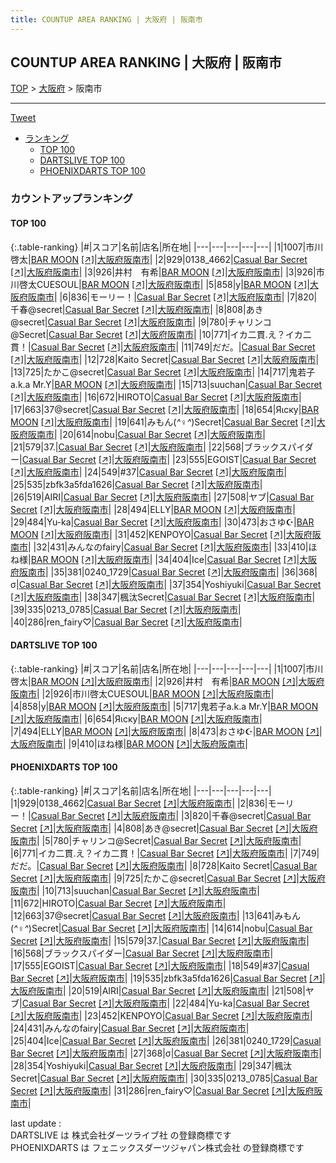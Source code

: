 ```yaml
---
title: COUNTUP AREA RANKING | 大阪府 | 阪南市
---
```

## COUNTUP AREA RANKING | 大阪府 | 阪南市

[TOP](/darts/rank/) > [大阪府](/darts/rank/大阪府/) > 阪南市

___

<a href="https://twitter.com/share?ref_src=twsrc%5Etfw" data-text="COUNTUP AREA RANKING | 大阪府阪南市" class="twitter-share-button" data-hashtags="DARTSLIVE,PHOENIXDARTS,darts,ダーツ" data-show-count="false">Tweet</a>

* [ランキング](#カウントアップランキング)
    * [TOP 100](#top-100)
    * [DARTSLIVE TOP 100](#dartslive-top-100)
    * [PHOENIXDARTS TOP 100](#phoenixdarts-top-100)

### カウントアップランキング

#### TOP 100



{:.table-ranking}
|#|スコア|名前|店名|所在地|
|---|---|---|---|---|
|1|1007|<span class="rank-name-dl">市川啓太</span>|<a href="/darts/rank/shops/a604a0ad99db28e3f454cb89828a1cfe.html">BAR MOON</a> <a href="https://search.dartslive.com/jp/shop/a604a0ad99db28e3f454cb89828a1cfe">[↗]</a>|<a href="/darts/rank/大阪府/阪南市">大阪府阪南市</a>|
|2|929|<span class="rank-name-pd">0138_4662</span>|<a href="/darts/rank/shops/79629.html">Casual Bar Secret</a> <a href="https://vs.phoenixdarts.com/jp/shop/shopDetailInfo/s_79629?s_seq=79629">[↗]</a>|<a href="/darts/rank/大阪府/阪南市">大阪府阪南市</a>|
|3|926|<span class="rank-name-dl">井村　有希</span>|<a href="/darts/rank/shops/a604a0ad99db28e3f454cb89828a1cfe.html">BAR MOON</a> <a href="https://search.dartslive.com/jp/shop/a604a0ad99db28e3f454cb89828a1cfe">[↗]</a>|<a href="/darts/rank/大阪府/阪南市">大阪府阪南市</a>|
|3|926|<span class="rank-name-dl">市川啓太CUESOUL</span>|<a href="/darts/rank/shops/a604a0ad99db28e3f454cb89828a1cfe.html">BAR MOON</a> <a href="https://search.dartslive.com/jp/shop/a604a0ad99db28e3f454cb89828a1cfe">[↗]</a>|<a href="/darts/rank/大阪府/阪南市">大阪府阪南市</a>|
|5|858|<span class="rank-name-dl">y</span>|<a href="/darts/rank/shops/a604a0ad99db28e3f454cb89828a1cfe.html">BAR MOON</a> <a href="https://search.dartslive.com/jp/shop/a604a0ad99db28e3f454cb89828a1cfe">[↗]</a>|<a href="/darts/rank/大阪府/阪南市">大阪府阪南市</a>|
|6|836|<span class="rank-name-pd">モーリー！</span>|<a href="/darts/rank/shops/79629.html">Casual Bar Secret</a> <a href="https://vs.phoenixdarts.com/jp/shop/shopDetailInfo/s_79629?s_seq=79629">[↗]</a>|<a href="/darts/rank/大阪府/阪南市">大阪府阪南市</a>|
|7|820|<span class="rank-name-pd">千春@secret</span>|<a href="/darts/rank/shops/79629.html">Casual Bar Secret</a> <a href="https://vs.phoenixdarts.com/jp/shop/shopDetailInfo/s_79629?s_seq=79629">[↗]</a>|<a href="/darts/rank/大阪府/阪南市">大阪府阪南市</a>|
|8|808|<span class="rank-name-pd">あき@secret</span>|<a href="/darts/rank/shops/79629.html">Casual Bar Secret</a> <a href="https://vs.phoenixdarts.com/jp/shop/shopDetailInfo/s_79629?s_seq=79629">[↗]</a>|<a href="/darts/rank/大阪府/阪南市">大阪府阪南市</a>|
|9|780|<span class="rank-name-pd">チャリンコ@Secret</span>|<a href="/darts/rank/shops/79629.html">Casual Bar Secret</a> <a href="https://vs.phoenixdarts.com/jp/shop/shopDetailInfo/s_79629?s_seq=79629">[↗]</a>|<a href="/darts/rank/大阪府/阪南市">大阪府阪南市</a>|
|10|771|<span class="rank-name-pd">イカ二貫.え？イカ二貫！</span>|<a href="/darts/rank/shops/79629.html">Casual Bar Secret</a> <a href="https://vs.phoenixdarts.com/jp/shop/shopDetailInfo/s_79629?s_seq=79629">[↗]</a>|<a href="/darts/rank/大阪府/阪南市">大阪府阪南市</a>|
|11|749|<span class="rank-name-pd">だだ。</span>|<a href="/darts/rank/shops/79629.html">Casual Bar Secret</a> <a href="https://vs.phoenixdarts.com/jp/shop/shopDetailInfo/s_79629?s_seq=79629">[↗]</a>|<a href="/darts/rank/大阪府/阪南市">大阪府阪南市</a>|
|12|728|<span class="rank-name-pd">Kaito Secret</span>|<a href="/darts/rank/shops/79629.html">Casual Bar Secret</a> <a href="https://vs.phoenixdarts.com/jp/shop/shopDetailInfo/s_79629?s_seq=79629">[↗]</a>|<a href="/darts/rank/大阪府/阪南市">大阪府阪南市</a>|
|13|725|<span class="rank-name-pd">たかこ@secret</span>|<a href="/darts/rank/shops/79629.html">Casual Bar Secret</a> <a href="https://vs.phoenixdarts.com/jp/shop/shopDetailInfo/s_79629?s_seq=79629">[↗]</a>|<a href="/darts/rank/大阪府/阪南市">大阪府阪南市</a>|
|14|717|<span class="rank-name-dl">鬼若子a.k.a Mr.Y</span>|<a href="/darts/rank/shops/a604a0ad99db28e3f454cb89828a1cfe.html">BAR MOON</a> <a href="https://search.dartslive.com/jp/shop/a604a0ad99db28e3f454cb89828a1cfe">[↗]</a>|<a href="/darts/rank/大阪府/阪南市">大阪府阪南市</a>|
|15|713|<span class="rank-name-pd">suuchan</span>|<a href="/darts/rank/shops/79629.html">Casual Bar Secret</a> <a href="https://vs.phoenixdarts.com/jp/shop/shopDetailInfo/s_79629?s_seq=79629">[↗]</a>|<a href="/darts/rank/大阪府/阪南市">大阪府阪南市</a>|
|16|672|<span class="rank-name-pd">HIROTO</span>|<a href="/darts/rank/shops/79629.html">Casual Bar Secret</a> <a href="https://vs.phoenixdarts.com/jp/shop/shopDetailInfo/s_79629?s_seq=79629">[↗]</a>|<a href="/darts/rank/大阪府/阪南市">大阪府阪南市</a>|
|17|663|<span class="rank-name-pd">37@secret</span>|<a href="/darts/rank/shops/79629.html">Casual Bar Secret</a> <a href="https://vs.phoenixdarts.com/jp/shop/shopDetailInfo/s_79629?s_seq=79629">[↗]</a>|<a href="/darts/rank/大阪府/阪南市">大阪府阪南市</a>|
|18|654|<span class="rank-name-dl">Яιску</span>|<a href="/darts/rank/shops/a604a0ad99db28e3f454cb89828a1cfe.html">BAR MOON</a> <a href="https://search.dartslive.com/jp/shop/a604a0ad99db28e3f454cb89828a1cfe">[↗]</a>|<a href="/darts/rank/大阪府/阪南市">大阪府阪南市</a>|
|19|641|<span class="rank-name-pd">みもん(*^♀︎^*)Secret</span>|<a href="/darts/rank/shops/79629.html">Casual Bar Secret</a> <a href="https://vs.phoenixdarts.com/jp/shop/shopDetailInfo/s_79629?s_seq=79629">[↗]</a>|<a href="/darts/rank/大阪府/阪南市">大阪府阪南市</a>|
|20|614|<span class="rank-name-pd">nobu</span>|<a href="/darts/rank/shops/79629.html">Casual Bar Secret</a> <a href="https://vs.phoenixdarts.com/jp/shop/shopDetailInfo/s_79629?s_seq=79629">[↗]</a>|<a href="/darts/rank/大阪府/阪南市">大阪府阪南市</a>|
|21|579|<span class="rank-name-pd">37.</span>|<a href="/darts/rank/shops/79629.html">Casual Bar Secret</a> <a href="https://vs.phoenixdarts.com/jp/shop/shopDetailInfo/s_79629?s_seq=79629">[↗]</a>|<a href="/darts/rank/大阪府/阪南市">大阪府阪南市</a>|
|22|568|<span class="rank-name-pd">ブラックスパイダー</span>|<a href="/darts/rank/shops/79629.html">Casual Bar Secret</a> <a href="https://vs.phoenixdarts.com/jp/shop/shopDetailInfo/s_79629?s_seq=79629">[↗]</a>|<a href="/darts/rank/大阪府/阪南市">大阪府阪南市</a>|
|23|555|<span class="rank-name-pd">EGOIST</span>|<a href="/darts/rank/shops/79629.html">Casual Bar Secret</a> <a href="https://vs.phoenixdarts.com/jp/shop/shopDetailInfo/s_79629?s_seq=79629">[↗]</a>|<a href="/darts/rank/大阪府/阪南市">大阪府阪南市</a>|
|24|549|<span class="rank-name-pd">#37</span>|<a href="/darts/rank/shops/79629.html">Casual Bar Secret</a> <a href="https://vs.phoenixdarts.com/jp/shop/shopDetailInfo/s_79629?s_seq=79629">[↗]</a>|<a href="/darts/rank/大阪府/阪南市">大阪府阪南市</a>|
|25|535|<span class="rank-name-pd">zbfk3a5fda1626</span>|<a href="/darts/rank/shops/79629.html">Casual Bar Secret</a> <a href="https://vs.phoenixdarts.com/jp/shop/shopDetailInfo/s_79629?s_seq=79629">[↗]</a>|<a href="/darts/rank/大阪府/阪南市">大阪府阪南市</a>|
|26|519|<span class="rank-name-pd">AIRI</span>|<a href="/darts/rank/shops/79629.html">Casual Bar Secret</a> <a href="https://vs.phoenixdarts.com/jp/shop/shopDetailInfo/s_79629?s_seq=79629">[↗]</a>|<a href="/darts/rank/大阪府/阪南市">大阪府阪南市</a>|
|27|508|<span class="rank-name-pd">ヤブ</span>|<a href="/darts/rank/shops/79629.html">Casual Bar Secret</a> <a href="https://vs.phoenixdarts.com/jp/shop/shopDetailInfo/s_79629?s_seq=79629">[↗]</a>|<a href="/darts/rank/大阪府/阪南市">大阪府阪南市</a>|
|28|494|<span class="rank-name-dl">ELLY</span>|<a href="/darts/rank/shops/a604a0ad99db28e3f454cb89828a1cfe.html">BAR MOON</a> <a href="https://search.dartslive.com/jp/shop/a604a0ad99db28e3f454cb89828a1cfe">[↗]</a>|<a href="/darts/rank/大阪府/阪南市">大阪府阪南市</a>|
|29|484|<span class="rank-name-pd">Yu-ka</span>|<a href="/darts/rank/shops/79629.html">Casual Bar Secret</a> <a href="https://vs.phoenixdarts.com/jp/shop/shopDetailInfo/s_79629?s_seq=79629">[↗]</a>|<a href="/darts/rank/大阪府/阪南市">大阪府阪南市</a>|
|30|473|<span class="rank-name-dl">おさゆ☪︎</span>|<a href="/darts/rank/shops/a604a0ad99db28e3f454cb89828a1cfe.html">BAR MOON</a> <a href="https://search.dartslive.com/jp/shop/a604a0ad99db28e3f454cb89828a1cfe">[↗]</a>|<a href="/darts/rank/大阪府/阪南市">大阪府阪南市</a>|
|31|452|<span class="rank-name-pd">KENPOYO</span>|<a href="/darts/rank/shops/79629.html">Casual Bar Secret</a> <a href="https://vs.phoenixdarts.com/jp/shop/shopDetailInfo/s_79629?s_seq=79629">[↗]</a>|<a href="/darts/rank/大阪府/阪南市">大阪府阪南市</a>|
|32|431|<span class="rank-name-pd">みんなのfairy</span>|<a href="/darts/rank/shops/79629.html">Casual Bar Secret</a> <a href="https://vs.phoenixdarts.com/jp/shop/shopDetailInfo/s_79629?s_seq=79629">[↗]</a>|<a href="/darts/rank/大阪府/阪南市">大阪府阪南市</a>|
|33|410|<span class="rank-name-dl">ほね様</span>|<a href="/darts/rank/shops/a604a0ad99db28e3f454cb89828a1cfe.html">BAR MOON</a> <a href="https://search.dartslive.com/jp/shop/a604a0ad99db28e3f454cb89828a1cfe">[↗]</a>|<a href="/darts/rank/大阪府/阪南市">大阪府阪南市</a>|
|34|404|<span class="rank-name-pd">Ice</span>|<a href="/darts/rank/shops/79629.html">Casual Bar Secret</a> <a href="https://vs.phoenixdarts.com/jp/shop/shopDetailInfo/s_79629?s_seq=79629">[↗]</a>|<a href="/darts/rank/大阪府/阪南市">大阪府阪南市</a>|
|35|381|<span class="rank-name-pd">0240_1729</span>|<a href="/darts/rank/shops/79629.html">Casual Bar Secret</a> <a href="https://vs.phoenixdarts.com/jp/shop/shopDetailInfo/s_79629?s_seq=79629">[↗]</a>|<a href="/darts/rank/大阪府/阪南市">大阪府阪南市</a>|
|36|368|<span class="rank-name-pd">σ</span>|<a href="/darts/rank/shops/79629.html">Casual Bar Secret</a> <a href="https://vs.phoenixdarts.com/jp/shop/shopDetailInfo/s_79629?s_seq=79629">[↗]</a>|<a href="/darts/rank/大阪府/阪南市">大阪府阪南市</a>|
|37|354|<span class="rank-name-pd">Yoshiyuki</span>|<a href="/darts/rank/shops/79629.html">Casual Bar Secret</a> <a href="https://vs.phoenixdarts.com/jp/shop/shopDetailInfo/s_79629?s_seq=79629">[↗]</a>|<a href="/darts/rank/大阪府/阪南市">大阪府阪南市</a>|
|38|347|<span class="rank-name-pd">楓汰Secret</span>|<a href="/darts/rank/shops/79629.html">Casual Bar Secret</a> <a href="https://vs.phoenixdarts.com/jp/shop/shopDetailInfo/s_79629?s_seq=79629">[↗]</a>|<a href="/darts/rank/大阪府/阪南市">大阪府阪南市</a>|
|39|335|<span class="rank-name-pd">0213_0785</span>|<a href="/darts/rank/shops/79629.html">Casual Bar Secret</a> <a href="https://vs.phoenixdarts.com/jp/shop/shopDetailInfo/s_79629?s_seq=79629">[↗]</a>|<a href="/darts/rank/大阪府/阪南市">大阪府阪南市</a>|
|40|286|<span class="rank-name-pd">ren_fairy♡</span>|<a href="/darts/rank/shops/79629.html">Casual Bar Secret</a> <a href="https://vs.phoenixdarts.com/jp/shop/shopDetailInfo/s_79629?s_seq=79629">[↗]</a>|<a href="/darts/rank/大阪府/阪南市">大阪府阪南市</a>|


#### DARTSLIVE TOP 100



{:.table-ranking}
|#|スコア|名前|店名|所在地|
|---|---|---|---|---|
|1|1007|<span class="rank-name-dl">市川啓太</span>|<a href="/darts/rank/shops/a604a0ad99db28e3f454cb89828a1cfe.html">BAR MOON</a> <a href="https://search.dartslive.com/jp/shop/a604a0ad99db28e3f454cb89828a1cfe">[↗]</a>|<a href="/darts/rank/大阪府/阪南市">大阪府阪南市</a>|
|2|926|<span class="rank-name-dl">井村　有希</span>|<a href="/darts/rank/shops/a604a0ad99db28e3f454cb89828a1cfe.html">BAR MOON</a> <a href="https://search.dartslive.com/jp/shop/a604a0ad99db28e3f454cb89828a1cfe">[↗]</a>|<a href="/darts/rank/大阪府/阪南市">大阪府阪南市</a>|
|2|926|<span class="rank-name-dl">市川啓太CUESOUL</span>|<a href="/darts/rank/shops/a604a0ad99db28e3f454cb89828a1cfe.html">BAR MOON</a> <a href="https://search.dartslive.com/jp/shop/a604a0ad99db28e3f454cb89828a1cfe">[↗]</a>|<a href="/darts/rank/大阪府/阪南市">大阪府阪南市</a>|
|4|858|<span class="rank-name-dl">y</span>|<a href="/darts/rank/shops/a604a0ad99db28e3f454cb89828a1cfe.html">BAR MOON</a> <a href="https://search.dartslive.com/jp/shop/a604a0ad99db28e3f454cb89828a1cfe">[↗]</a>|<a href="/darts/rank/大阪府/阪南市">大阪府阪南市</a>|
|5|717|<span class="rank-name-dl">鬼若子a.k.a Mr.Y</span>|<a href="/darts/rank/shops/a604a0ad99db28e3f454cb89828a1cfe.html">BAR MOON</a> <a href="https://search.dartslive.com/jp/shop/a604a0ad99db28e3f454cb89828a1cfe">[↗]</a>|<a href="/darts/rank/大阪府/阪南市">大阪府阪南市</a>|
|6|654|<span class="rank-name-dl">Яιску</span>|<a href="/darts/rank/shops/a604a0ad99db28e3f454cb89828a1cfe.html">BAR MOON</a> <a href="https://search.dartslive.com/jp/shop/a604a0ad99db28e3f454cb89828a1cfe">[↗]</a>|<a href="/darts/rank/大阪府/阪南市">大阪府阪南市</a>|
|7|494|<span class="rank-name-dl">ELLY</span>|<a href="/darts/rank/shops/a604a0ad99db28e3f454cb89828a1cfe.html">BAR MOON</a> <a href="https://search.dartslive.com/jp/shop/a604a0ad99db28e3f454cb89828a1cfe">[↗]</a>|<a href="/darts/rank/大阪府/阪南市">大阪府阪南市</a>|
|8|473|<span class="rank-name-dl">おさゆ☪︎</span>|<a href="/darts/rank/shops/a604a0ad99db28e3f454cb89828a1cfe.html">BAR MOON</a> <a href="https://search.dartslive.com/jp/shop/a604a0ad99db28e3f454cb89828a1cfe">[↗]</a>|<a href="/darts/rank/大阪府/阪南市">大阪府阪南市</a>|
|9|410|<span class="rank-name-dl">ほね様</span>|<a href="/darts/rank/shops/a604a0ad99db28e3f454cb89828a1cfe.html">BAR MOON</a> <a href="https://search.dartslive.com/jp/shop/a604a0ad99db28e3f454cb89828a1cfe">[↗]</a>|<a href="/darts/rank/大阪府/阪南市">大阪府阪南市</a>|


#### PHOENIXDARTS TOP 100



{:.table-ranking}
|#|スコア|名前|店名|所在地|
|---|---|---|---|---|
|1|929|<span class="rank-name-pd">0138_4662</span>|<a href="/darts/rank/shops/79629.html">Casual Bar Secret</a> <a href="https://vs.phoenixdarts.com/jp/shop/shopDetailInfo/s_79629?s_seq=79629">[↗]</a>|<a href="/darts/rank/大阪府/阪南市">大阪府阪南市</a>|
|2|836|<span class="rank-name-pd">モーリー！</span>|<a href="/darts/rank/shops/79629.html">Casual Bar Secret</a> <a href="https://vs.phoenixdarts.com/jp/shop/shopDetailInfo/s_79629?s_seq=79629">[↗]</a>|<a href="/darts/rank/大阪府/阪南市">大阪府阪南市</a>|
|3|820|<span class="rank-name-pd">千春@secret</span>|<a href="/darts/rank/shops/79629.html">Casual Bar Secret</a> <a href="https://vs.phoenixdarts.com/jp/shop/shopDetailInfo/s_79629?s_seq=79629">[↗]</a>|<a href="/darts/rank/大阪府/阪南市">大阪府阪南市</a>|
|4|808|<span class="rank-name-pd">あき@secret</span>|<a href="/darts/rank/shops/79629.html">Casual Bar Secret</a> <a href="https://vs.phoenixdarts.com/jp/shop/shopDetailInfo/s_79629?s_seq=79629">[↗]</a>|<a href="/darts/rank/大阪府/阪南市">大阪府阪南市</a>|
|5|780|<span class="rank-name-pd">チャリンコ@Secret</span>|<a href="/darts/rank/shops/79629.html">Casual Bar Secret</a> <a href="https://vs.phoenixdarts.com/jp/shop/shopDetailInfo/s_79629?s_seq=79629">[↗]</a>|<a href="/darts/rank/大阪府/阪南市">大阪府阪南市</a>|
|6|771|<span class="rank-name-pd">イカ二貫.え？イカ二貫！</span>|<a href="/darts/rank/shops/79629.html">Casual Bar Secret</a> <a href="https://vs.phoenixdarts.com/jp/shop/shopDetailInfo/s_79629?s_seq=79629">[↗]</a>|<a href="/darts/rank/大阪府/阪南市">大阪府阪南市</a>|
|7|749|<span class="rank-name-pd">だだ。</span>|<a href="/darts/rank/shops/79629.html">Casual Bar Secret</a> <a href="https://vs.phoenixdarts.com/jp/shop/shopDetailInfo/s_79629?s_seq=79629">[↗]</a>|<a href="/darts/rank/大阪府/阪南市">大阪府阪南市</a>|
|8|728|<span class="rank-name-pd">Kaito Secret</span>|<a href="/darts/rank/shops/79629.html">Casual Bar Secret</a> <a href="https://vs.phoenixdarts.com/jp/shop/shopDetailInfo/s_79629?s_seq=79629">[↗]</a>|<a href="/darts/rank/大阪府/阪南市">大阪府阪南市</a>|
|9|725|<span class="rank-name-pd">たかこ@secret</span>|<a href="/darts/rank/shops/79629.html">Casual Bar Secret</a> <a href="https://vs.phoenixdarts.com/jp/shop/shopDetailInfo/s_79629?s_seq=79629">[↗]</a>|<a href="/darts/rank/大阪府/阪南市">大阪府阪南市</a>|
|10|713|<span class="rank-name-pd">suuchan</span>|<a href="/darts/rank/shops/79629.html">Casual Bar Secret</a> <a href="https://vs.phoenixdarts.com/jp/shop/shopDetailInfo/s_79629?s_seq=79629">[↗]</a>|<a href="/darts/rank/大阪府/阪南市">大阪府阪南市</a>|
|11|672|<span class="rank-name-pd">HIROTO</span>|<a href="/darts/rank/shops/79629.html">Casual Bar Secret</a> <a href="https://vs.phoenixdarts.com/jp/shop/shopDetailInfo/s_79629?s_seq=79629">[↗]</a>|<a href="/darts/rank/大阪府/阪南市">大阪府阪南市</a>|
|12|663|<span class="rank-name-pd">37@secret</span>|<a href="/darts/rank/shops/79629.html">Casual Bar Secret</a> <a href="https://vs.phoenixdarts.com/jp/shop/shopDetailInfo/s_79629?s_seq=79629">[↗]</a>|<a href="/darts/rank/大阪府/阪南市">大阪府阪南市</a>|
|13|641|<span class="rank-name-pd">みもん(*^♀︎^*)Secret</span>|<a href="/darts/rank/shops/79629.html">Casual Bar Secret</a> <a href="https://vs.phoenixdarts.com/jp/shop/shopDetailInfo/s_79629?s_seq=79629">[↗]</a>|<a href="/darts/rank/大阪府/阪南市">大阪府阪南市</a>|
|14|614|<span class="rank-name-pd">nobu</span>|<a href="/darts/rank/shops/79629.html">Casual Bar Secret</a> <a href="https://vs.phoenixdarts.com/jp/shop/shopDetailInfo/s_79629?s_seq=79629">[↗]</a>|<a href="/darts/rank/大阪府/阪南市">大阪府阪南市</a>|
|15|579|<span class="rank-name-pd">37.</span>|<a href="/darts/rank/shops/79629.html">Casual Bar Secret</a> <a href="https://vs.phoenixdarts.com/jp/shop/shopDetailInfo/s_79629?s_seq=79629">[↗]</a>|<a href="/darts/rank/大阪府/阪南市">大阪府阪南市</a>|
|16|568|<span class="rank-name-pd">ブラックスパイダー</span>|<a href="/darts/rank/shops/79629.html">Casual Bar Secret</a> <a href="https://vs.phoenixdarts.com/jp/shop/shopDetailInfo/s_79629?s_seq=79629">[↗]</a>|<a href="/darts/rank/大阪府/阪南市">大阪府阪南市</a>|
|17|555|<span class="rank-name-pd">EGOIST</span>|<a href="/darts/rank/shops/79629.html">Casual Bar Secret</a> <a href="https://vs.phoenixdarts.com/jp/shop/shopDetailInfo/s_79629?s_seq=79629">[↗]</a>|<a href="/darts/rank/大阪府/阪南市">大阪府阪南市</a>|
|18|549|<span class="rank-name-pd">#37</span>|<a href="/darts/rank/shops/79629.html">Casual Bar Secret</a> <a href="https://vs.phoenixdarts.com/jp/shop/shopDetailInfo/s_79629?s_seq=79629">[↗]</a>|<a href="/darts/rank/大阪府/阪南市">大阪府阪南市</a>|
|19|535|<span class="rank-name-pd">zbfk3a5fda1626</span>|<a href="/darts/rank/shops/79629.html">Casual Bar Secret</a> <a href="https://vs.phoenixdarts.com/jp/shop/shopDetailInfo/s_79629?s_seq=79629">[↗]</a>|<a href="/darts/rank/大阪府/阪南市">大阪府阪南市</a>|
|20|519|<span class="rank-name-pd">AIRI</span>|<a href="/darts/rank/shops/79629.html">Casual Bar Secret</a> <a href="https://vs.phoenixdarts.com/jp/shop/shopDetailInfo/s_79629?s_seq=79629">[↗]</a>|<a href="/darts/rank/大阪府/阪南市">大阪府阪南市</a>|
|21|508|<span class="rank-name-pd">ヤブ</span>|<a href="/darts/rank/shops/79629.html">Casual Bar Secret</a> <a href="https://vs.phoenixdarts.com/jp/shop/shopDetailInfo/s_79629?s_seq=79629">[↗]</a>|<a href="/darts/rank/大阪府/阪南市">大阪府阪南市</a>|
|22|484|<span class="rank-name-pd">Yu-ka</span>|<a href="/darts/rank/shops/79629.html">Casual Bar Secret</a> <a href="https://vs.phoenixdarts.com/jp/shop/shopDetailInfo/s_79629?s_seq=79629">[↗]</a>|<a href="/darts/rank/大阪府/阪南市">大阪府阪南市</a>|
|23|452|<span class="rank-name-pd">KENPOYO</span>|<a href="/darts/rank/shops/79629.html">Casual Bar Secret</a> <a href="https://vs.phoenixdarts.com/jp/shop/shopDetailInfo/s_79629?s_seq=79629">[↗]</a>|<a href="/darts/rank/大阪府/阪南市">大阪府阪南市</a>|
|24|431|<span class="rank-name-pd">みんなのfairy</span>|<a href="/darts/rank/shops/79629.html">Casual Bar Secret</a> <a href="https://vs.phoenixdarts.com/jp/shop/shopDetailInfo/s_79629?s_seq=79629">[↗]</a>|<a href="/darts/rank/大阪府/阪南市">大阪府阪南市</a>|
|25|404|<span class="rank-name-pd">Ice</span>|<a href="/darts/rank/shops/79629.html">Casual Bar Secret</a> <a href="https://vs.phoenixdarts.com/jp/shop/shopDetailInfo/s_79629?s_seq=79629">[↗]</a>|<a href="/darts/rank/大阪府/阪南市">大阪府阪南市</a>|
|26|381|<span class="rank-name-pd">0240_1729</span>|<a href="/darts/rank/shops/79629.html">Casual Bar Secret</a> <a href="https://vs.phoenixdarts.com/jp/shop/shopDetailInfo/s_79629?s_seq=79629">[↗]</a>|<a href="/darts/rank/大阪府/阪南市">大阪府阪南市</a>|
|27|368|<span class="rank-name-pd">σ</span>|<a href="/darts/rank/shops/79629.html">Casual Bar Secret</a> <a href="https://vs.phoenixdarts.com/jp/shop/shopDetailInfo/s_79629?s_seq=79629">[↗]</a>|<a href="/darts/rank/大阪府/阪南市">大阪府阪南市</a>|
|28|354|<span class="rank-name-pd">Yoshiyuki</span>|<a href="/darts/rank/shops/79629.html">Casual Bar Secret</a> <a href="https://vs.phoenixdarts.com/jp/shop/shopDetailInfo/s_79629?s_seq=79629">[↗]</a>|<a href="/darts/rank/大阪府/阪南市">大阪府阪南市</a>|
|29|347|<span class="rank-name-pd">楓汰Secret</span>|<a href="/darts/rank/shops/79629.html">Casual Bar Secret</a> <a href="https://vs.phoenixdarts.com/jp/shop/shopDetailInfo/s_79629?s_seq=79629">[↗]</a>|<a href="/darts/rank/大阪府/阪南市">大阪府阪南市</a>|
|30|335|<span class="rank-name-pd">0213_0785</span>|<a href="/darts/rank/shops/79629.html">Casual Bar Secret</a> <a href="https://vs.phoenixdarts.com/jp/shop/shopDetailInfo/s_79629?s_seq=79629">[↗]</a>|<a href="/darts/rank/大阪府/阪南市">大阪府阪南市</a>|
|31|286|<span class="rank-name-pd">ren_fairy♡</span>|<a href="/darts/rank/shops/79629.html">Casual Bar Secret</a> <a href="https://vs.phoenixdarts.com/jp/shop/shopDetailInfo/s_79629?s_seq=79629">[↗]</a>|<a href="/darts/rank/大阪府/阪南市">大阪府阪南市</a>|


<div class="footer border-top border-gray-light mt-5 pt-3 text-right text-gray">
    last update : <span style="font-weight: italic" id="foot_last_modified"></span><br />
    DARTSLIVE は 株式会社ダーツライブ社 の登録商標です<br />
    PHOENIXDARTS は フェニックスダーツジャパン株式会社 の登録商標です<br />
</div>

<script src="https://cdnjs.cloudflare.com/ajax/libs/jquery.tablesorter/2.31.3/js/jquery.tablesorter.min.js" integrity="sha512-qzgd5cYSZcosqpzpn7zF2ZId8f/8CHmFKZ8j7mU4OUXTNRd5g+ZHBPsgKEwoqxCtdQvExE5LprwwPAgoicguNg==" crossorigin="anonymous" referrerpolicy="no-referrer"></script>
<link rel="stylesheet" href="https://cdnjs.cloudflare.com/ajax/libs/jquery.tablesorter/2.31.3/css/theme.default.min.css" integrity="sha512-wghhOJkjQX0Lh3NSWvNKeZ0ZpNn+SPVXX1Qyc9OCaogADktxrBiBdKGDoqVUOyhStvMBmJQ8ZdMHiR3wuEq8+w==" crossorigin="anonymous" referrerpolicy="no-referrer" />
<script>
$(function() {
    $(".table-ranking").tablesorter({sortList:[[0, 0]]});
    $("#foot_last_modified").text(formatDate(new Date(document.lastModified), 'yyyy-MM-dd HH:mm:ss'));
});
</script>

<script async src="https://platform.twitter.com/widgets.js" charset="utf-8"></script>